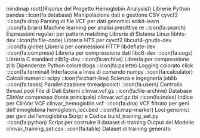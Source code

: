 mindmap
  root((Risorse del Progetto Hemoglobin Analysis))
    Librerie Python
      pandas
        ::icon(fa:database)
        Manipolazione dati e gestione CSV
      cyvcf2
        ::icon(fa:dna)
        Parsing di file VCF per dati genomici
      scikit-learn
        ::icon(fa:brain)
        Machine learning per analisi predittive
      re
        ::icon(fa:search)
        Espressioni regolari per pattern matching
    Librerie di Sistema Linux
      libhts-dev
        ::icon(fa:file-code)
        Libreria HTS per cyvcf2
      libcurl4-gnutls-dev
        ::icon(fa:globe)
        Libreria per connessioni HTTP
      libdeflate-dev
        ::icon(fa:compress)
        Libreria per compressione dati
      libc6-dev
        ::icon(fa:cogs)
        Libreria C standard
      zlib1g-dev
        ::icon(fa:archive)
        Libreria per compressione zlib
    Dipendenze Python
      coloredlogs
        ::icon(fa:palette)
        Logging colorato
      click
        ::icon(fa:terminal)
        Interfaccia a linea di comando
      numpy
        ::icon(fa:calculator)
        Calcoli numerici
      scipy
        ::icon(fa:chart-line)
        Scienza e ingegneria
      joblib
        ::icon(fa:tasks)
        Parallelizzazione
      threadpoolctl
        ::icon(fa:users)
        Controllo thread pool
    File di Dati Esterni
      clinvar.vcf.gz
        ::icon(fa:file-archive)
        Database ClinVar compresso (fonte principale)
      clinvar.vcf.gz.tbi
        ::icon(fa:index)
        Indice per ClinVar VCF
      clinvar_hemoglobin.vcf
        ::icon(fa:dna)
        VCF filtrato per geni dell'emoglobina
      hemoglobin_loci.bed
        ::icon(fa:map-marker)
        Loci genomici per geni dell'emoglobina
    Script e Codice
      build_training_set.py
        ::icon(fa:python)
        Script per costruire il dataset di training
    Output del Modello
      clinvar_training_set.csv
        ::icon(fa:table)
        Dataset di training generato
